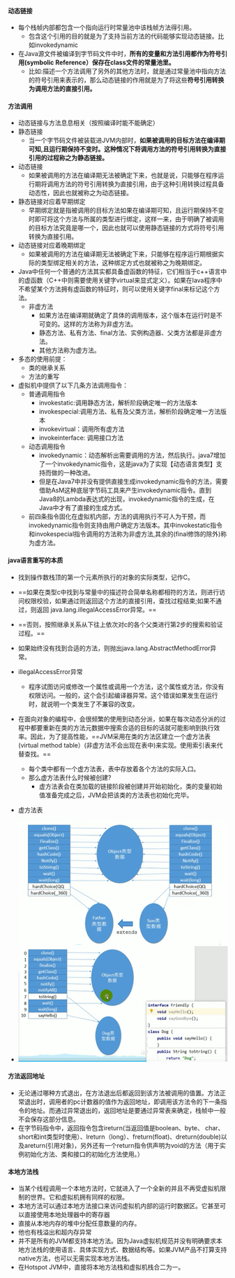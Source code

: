 #### 动态链接

* 每个栈帧内部都包含一个指向运行时常量池中该栈帧方法得引用。
  * 包含这个引用的目的就是为了支持当前方法的代码能够实现动态链接。比如invokedynamic
* 在Java源文件被编译到字节码文件中时，**所有的变量和方法引用都作为符号引用(symbolic Reference）保存在class文件的常量池里。**
  * 比如:描述一个方法调用了另外的其他方法时，就是通过常量池中指向方法的符号引用来表示的，那么动态链接的作用就是为了将这些**符号引用转换为调用方法的直接引用。**



#### 方法调用

* 动态链接与方法息息相关（按照编译时能不能确定）
* 静态链接
  * 当一个字节码文件被装载进JVM内部时，**如果被调用的目标方法在编译期可知,且运行期保持不变时。这种情况下将调用方法的符号引用转换为直接引用的过程称之为静态链接。**
* 动态链接
  * 如果被调用的方法在编译期无法被确定下来，也就是说，只能够在程序运行期将调用方法的符号引用转换为直接引用，由于这种引用转换过程具备动态性，因此也就被称之为动态链接。
* 静态链接对应着早期绑定
  * 早期绑定就是指被调用的目标方法如果在编译期可知，且运行期保持不变时即可将这个方法与所属的类型进行绑定，这样一来，由于明确了被调用的目标方法究竟是哪一个，因此也就可以使用静态链接的方式将符号引用转换为直接引用。
* 动态链接对应着晚期绑定
  * 如果被调用的方法在编译期无法被确定下来，只能够在程序运行期根据实际的类型绑定相关的方法，这种绑定方式也就被称之为晚期绑定。
* Java中任何一个普通的方法其实都具备虚函数的特征，它们相当于c++语言中的虚函数（C++中则需要使用关键字virtual来显式定义）。如果在Iava程序中不希望某个方法拥有虚函数的特征时，则可以使用关键字final来标记这个方法。
  * 非虚方法
    * 如果方法在编译期就确定了具体的调用版本，这个版本在运行时是不可变的。这样的方法称为非虚方法。
    * 静态方法、私有方法、final方法、实例构造器、父类方法都是非虚方法。
    * 其他方法称为虚方法。
* 多态的使用前提：
  * 类的继承关系
  * 方法的重写
* 虚拟机中提供了以下几条方法调用指令：
  * 普通调用指令
    * invokestatic:调用静态方法，解析阶段确定唯一的方法版本
    * invokespecial:调用<init>方法、私有及父类方法，解析阶段确定唯一方法版本
    * invokevirtual：调用所有虚方法
    * invokeinterface: 调用接口方法
  * 动态调用指令
    * invokedynamic：动态解析出需要调用的方法，然后执行。java7增加了一个invokedynamic指令，这是java为了实现【动态语言类型】支持而做的一种改进。
    * 但是在Java7中并没有提供直接生成invokedynamic指令的方法，需要借助AsM这种底层字节码工具来产生invokedynamic指令。直到Java8的Lambda表达式的出现，invokedynamic指令的生成，在Java中才有了直接的生成方式。
  * 前四条指令固化在虚拟机内部，方法的调用执行不可人为干预，而invokedynamic指令则支持由用户确定方法版本。其中invokestatic指令和invokespecial指令调用的方法称为非虚方法,其余的(final修饰的除外)称为虚方法。

#### java语言重写的本质

* 找到操作数栈顶的第一个元素所执行的对象的实际类型，记作C。

* ==如果在类型c中找到与常量中的描述符合简单名称都相符的方法，则进行访问权限校验，如果通过则返回这个方法的直接引用，查找过程结束;如果不通过，则返回  java.lang.illegalAccessError异常。==

* ==否则，按照继承关系从下往上依次对c的各个父类进行第2步的搜索和验证过程。==

* 如果始终没有找到合适的方法，则抛出java.lang.AbstractMethodError异常。

* illegalAccessError异常

  * 程序试图访问或修改一个属性或调用一个方法，这个属性或方法，你没有权限访问。一般的，这个会引起编译器异常。这个错误如果发生在运行时，就说明一个类发生了不兼容的改变。

* 在面向对象的编程中，会很频繁的使用到动态分派，如果在每次动态分派的过程中都要重新在类的方法元数据中搜索合适的目标的话就可能影响到执行效率。因此，为了提高性能，==JVM采用在类的方法区建立一个虚方法表(virtual method table）(非虚方法不会出现在表中)来实现。使用索引表来代替查找。==

  * 每个类中都有一个虚方法表，表中存放着各个方法的实际入口。
  * 那么虚方法表什么时候被创建?
    * 虚方法表会在类加载的链接阶段被创建并开始初始化，类的变量初始值准备完成之后，JVM会把该类的方法表也初始化完毕。

* 虚方法表

  <img src="%E8%BF%90%E8%A1%8C%E6%97%B6%E6%95%B0%E6%8D%AE%E5%8C%BA%E5%86%85%E9%83%A8%E7%BB%93%E6%9E%84%E4%B9%8B%E6%93%8D%E4%BD%9C%E6%95%B0%E6%A0%88.assets/1703763523226.png" alt="1703763523226" style="zoom:50%;" />

* <img src="%E8%BF%90%E8%A1%8C%E6%97%B6%E6%95%B0%E6%8D%AE%E5%8C%BA%E5%86%85%E9%83%A8%E7%BB%93%E6%9E%84%E4%B9%8B%E6%93%8D%E4%BD%9C%E6%95%B0%E6%A0%88.assets/1703763686981.png" alt="1703763686981" style="zoom:50%;" />





#### 方法返回地址

* 无论通过哪种方式退出，在方法退出后都返回到该方法被调用的值置。方法正常退出时，调用者的pc计数器的值作为返回地址，即调用该方法令的下一条指令的地址。而通过异常退出的，返回地址是要通过异常表来确定，栈帧中一般不会保存这部分信息。
* 在字节码指令中，返回指令包含ireturn(当返回值是boolean、byte、 char、short和int类型时使用）、lreturn（long）、freturn(float)、dreturn(double)以及areturn(引用对象)，另外还有一个return指令供声明为void的方法（用于实例初始化方法、类和接口的初始化方法使用。）





#### 本地方法栈

* 当某个线程调用一个本地方法时，它就进入了一个全新的并且不再受虚拟机限制的世界。它和虚拟机拥有同样的权限。
* 本地方法可以通过本地方法接口来访问虚拟机内部的运行时数据区。它甚至可以直接使用本地处理器中的寄存器
* 直接从本地内存的堆中分配任意数量的内存。
* 他也有栈溢出和超内存异常
* 并不是所有的JVM都支持本地方法。因为Java虚拟机规范并没有明确要求本地方法栈的使用语言、具体实现方式、数据结构等。如果JVM产品不打算支持native方法，也可以无需实现本地方法栈。
* 在Hotspot JVM中，直接将本地方法栈和虚拟机栈合二为一。